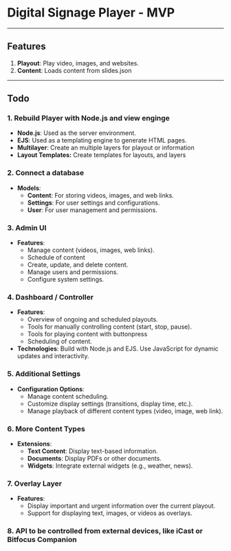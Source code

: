# Digital Signage Player - MVP

---

## Features

1. **Playout**: Play video, images, and websites.
2. **Content**: Loads content from slides.json

---

## Todo

### 1. Rebuild Player with Node.js and view enginge

- **Node.js**: Used as the server environment.
- **EJS**: Used as a templating engine to generate HTML pages.
- **Multilayer**: Create an multiple layers for playout or information
- **Layout Templates:** Create templates for layouts, and layers

### 2. Connect a database
- **Models**:
  - **Content**: For storing videos, images, and web links.
  - **Settings**: For user settings and configurations.
  - **User**: For user management and permissions.

### 3. Admin UI

- **Features**:
  - Manage content (videos, images, web links).
  - Schedule of content
  - Create, update, and delete content.
  - Manage users and permissions.
  - Configure system settings.

### 4. Dashboard / Controller 

- **Features**:
  - Overview of ongoing and scheduled playouts.
  - Tools for manually controlling content (start, stop, pause).
  - Tools for playing content with buttonpress
  - Scheduling of content.
- **Technologies**: Build with Node.js and EJS. Use JavaScript for dynamic updates and interactivity.

### 5. Additional Settings

- **Configuration Options**:
  - Manage content scheduling.
  - Customize display settings (transitions, display time, etc.).
  - Manage playback of different content types (video, image, web link).

### 6. More Content Types

- **Extensions**:
  - **Text Content**: Display text-based information.
  - **Documents**: Display PDFs or other documents.
  - **Widgets**: Integrate external widgets (e.g., weather, news).

### 7. Overlay Layer

- **Features**:
  - Display important and urgent information over the current playout.
  - Support for displaying text, images, or videos as overlays.

### 8. API to be controlled from external devices, like iCast or Bitfocus Companion